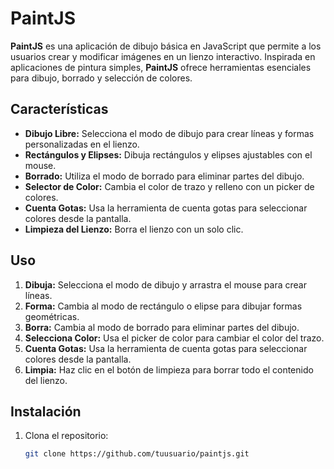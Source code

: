 # PaintJS

**PaintJS** es una aplicación de dibujo básica en JavaScript que permite a los usuarios crear y modificar imágenes en un lienzo interactivo. Inspirada en aplicaciones de pintura simples, **PaintJS** ofrece herramientas esenciales para dibujo, borrado y selección de colores.

## Características

- **Dibujo Libre:** Selecciona el modo de dibujo para crear líneas y formas personalizadas en el lienzo.
- **Rectángulos y Elipses:** Dibuja rectángulos y elipses ajustables con el mouse.
- **Borrado:** Utiliza el modo de borrado para eliminar partes del dibujo.
- **Selector de Color:** Cambia el color de trazo y relleno con un picker de colores.
- **Cuenta Gotas:** Usa la herramienta de cuenta gotas para seleccionar colores desde la pantalla.
- **Limpieza del Lienzo:** Borra el lienzo con un solo clic.

## Uso

1. **Dibuja:** Selecciona el modo de dibujo y arrastra el mouse para crear líneas.
2. **Forma:** Cambia al modo de rectángulo o elipse para dibujar formas geométricas.
3. **Borra:** Cambia al modo de borrado para eliminar partes del dibujo.
4. **Selecciona Color:** Usa el picker de color para cambiar el color del trazo.
5. **Cuenta Gotas:** Usa la herramienta de cuenta gotas para seleccionar colores desde la pantalla.
6. **Limpia:** Haz clic en el botón de limpieza para borrar todo el contenido del lienzo.

## Instalación

1. Clona el repositorio:
   ```bash
   git clone https://github.com/tuusuario/paintjs.git
